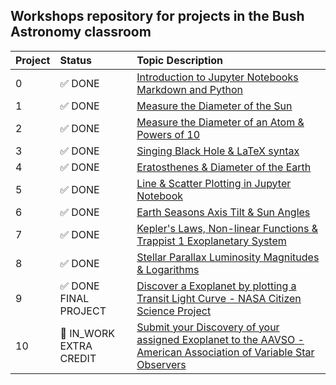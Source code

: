 ## Workshops repository for projects in the Bush Astronomy classroom

Project|Status|Topic Description
:---|:---|:---
0|✅ DONE|<a href="https://chandrunarayan.github.io/astronomy/projects/intro_to_jupyter" target="_blank">Introduction to Jupyter Notebooks Markdown and Python</a>
1|✅ DONE|<a href="https://chandrunarayan.github.io/astronomy/projects/calculate_sun_dia" target="_blank">Measure the Diameter of the Sun</a>
2|✅ DONE|<a href="https://chandrunarayan.github.io/astronomy/projects/calculate_atom_dia" target="_blank">Measure the Diameter of an Atom & Powers of 10</a>
3|✅ DONE|<a href="https://chandrunarayan.github.io/astronomy/projects/singing_black_hole" target="_blank">Singing Black Hole & LaTeX syntax</a>
4|✅ DONE|<a href="https://chandrunarayan.github.io/astronomy/projects/calculate_earth_dia" target="_blank">Eratosthenes & Diameter of the Earth</a>
5|✅ DONE|<a href="https://chandrunarayan.github.io/astronomy/projects/simple_line_plots" target="_blank">Line & Scatter Plotting in Jupyter Notebook</a>
6|✅ DONE|<a href="https://chandrunarayan.github.io/astronomy/projects/seasons_simulator" target="_blank">Earth Seasons Axis Tilt & Sun Angles</a>
7|✅ DONE|<a href="https://chandrunarayan.github.io/astronomy/projects/keplerian_orbits" target="_blank">Kepler's Laws, Non-linear Functions & Trappist 1 Exoplanetary System</a>
8|✅ DONE|<a href="https://chandrunarayan.github.io/astronomy/projects/star_magnitudes" target="_blank">Stellar Parallax Luminosity Magnitudes & Logarithms</a>
9|✅ DONE FINAL PROJECT|<a href="https://chandrunarayan.github.io/astronomy/projects/exoplanet_discovery" target="_blank">Discover a Exoplanet by plotting a Transit Light Curve - NASA Citizen Science Project</a>
10|🔵 IN_WORK EXTRA CREDIT|<a href="https://chandrunarayan.github.io/astronomy/projects/exoplanet_discovery" target="_blank">Submit your Discovery of your assigned Exoplanet to the AAVSO - American Association of Variable Star Observers</a>

